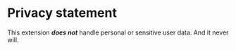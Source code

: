 # Privacy statement

This extension ***does not*** handle personal or sensitive user data. And it never will.
